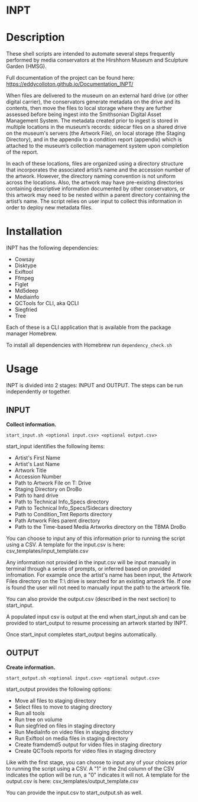 # INPT

# Description

These shell scripts are intended to automate several steps frequently performed by media conservators at the Hirshhorn Museum and Sculpture Garden (HMSG). 

Full documentation of the project can be found here: https://eddycolloton.github.io/Documentation_INPT/ 

When files are delivered to the museum on an external hard drive (or other digital carrier), the conservators generate metadata on the drive and its contents, then move the files to local storage where they are further assessed before being ingest into the Smithsonian Digital Asset Management System.  The metadata created prior to ingest is stored in multiple locations in the museum’s records: sidecar files on a shared drive on the museum's servers (the Artwork File), on local storage (the Staging Directory), and in the appendix to a condition report (appendix) which is attached to the museum’s collection management system upon completion of the report. 

In each of these locations, files are organized using a directory structure that incorporates the associated artist’s name and the accession number of the artwork. However, the directory naming convention is not uniform across the locations. Also, the artwork may have pre-existing directories containing descriptive information documented by other conservators, or this artwork may need to be nested within a parent directory containing the artist’s name. The script relies on user input to collect this information in order to deploy new metadata files.

# Installation

INPT has the following dependencies:
* Cowsay
* Disktype
* Exiftool
* Ffmpeg
* Figlet
* Md5deep
* Mediainfo
* QCTools for CLI, aka QCLI
* Siegfried
* Tree

Each of these is a CLI application that is available from the package manager Homebrew. 

To install all dependencies with Homebrew run `dependency_check.sh`

# Usage
INPT is divided into 2 stages: INPUT and OUTPUT. The steps can be run independently or together. 

## INPUT
**Collect information.**

`start_input.sh <optional input.csv> <optional output.csv>`

start_input identifies the following items:
- Artist's First Name 
- Artist's Last Name 
- Artwork Title 
- Accession Number 
- Path to Artwork File on T: Drive
- Staging Directory on DroBo 
- Path to hard drive 
- Path to Technical Info_Specs directory  
- Path to Technical Info_Specs/Sidecars directory  
- Path to Condition_Tmt Reports directory  
- Path Artwork Files parent directory 
- Path to the Time-based Media Artworks directory on the TBMA DroBo 

You can choose to input any of this information prior to running the script using a CSV. A template for the input.csv is here: csv_templates/input_template.csv

Any information not provided in the input.csv will be input manually in terminal through a series of prompts, or inferred based on provided infromation. 
For example once the artist's name has been input, the Artwork Files directory on the T:\ drive is searched for an existing artwork file. If one is found the user will not need to manually input the path to the artwork file. 

You can also provide the output.csv (described in the next section) to start_input. 

A populated input csv is output at the end when start_input.sh and can be provided to start_output to resume processing an artwork started by INPT.

Once start_input completes start_output begins automatically. 

## OUTPUT
**Create information.**

`start_output.sh <optional input.csv> <optional output.csv>`

start_output provides the following options:
- Move all files to staging directory
- Select files to move to staging directory
- Run all tools
- Run tree on volume
- Run siegfried on files in staging directory
- Run MediaInfo on video files in staging directory
- Run Exiftool on media files in staging directory
- Create framdemd5 output for video files in staging directory
- Create QCTools reports for video files in staging directory

Like with the first stage, you can choose to input any of your choices prior to running the script using a CSV. A "1" in the 2nd column of the CSV indicates the option will be run, a "0" indicates it will not. A template for the output.csv is here: csv_templates/output_template.csv

You can provide the input.csv to start_output.sh as well. 

